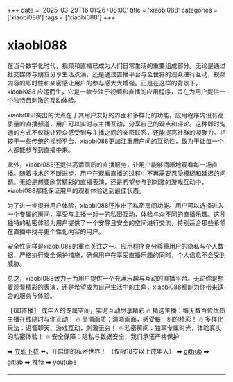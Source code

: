 +++
date = '2025-03-29T16:01:26+08:00'
title = 'xiaobi088'
categories = ['xiaobi088']
tags = ['xiaobi088']
+++

# xiaobi088

在当今数字化时代，视频和直播已成为人们日常生活的重要组成部分。无论是通过社交媒体与朋友分享生活点滴，还是通过直播平台与全世界的观众进行互动，视频内容的即时性和亲密感让用户的参与感大大增强。正是在这样的背景下，xiaobi088 应运而生，它是一款专注于视频和直播的应用程序，旨在为用户提供一个独特且刺激的互动体验。

xiaobi088突出的优点在于其用户友好的界面和多样化的功能。应用程序内设有高质量的直播频道，用户可以实时与主播互动，分享自己的观点和评论。这种即时沟通的方式不仅能让观众感受到与主播之间的亲密联系，还能提高社群的凝聚力。相较于一些传统的视频平台，xiaobi088更加注重用户间的互动性，致力于让每一个人都能参与到直播中来。

此外，xiaobi088还提供高清画质的直播服务，让用户能够清晰地观看每一场直播。随着技术的不断进步，用户在观看直播的过程中不再需要忍受模糊和延迟的问题。无论是想要欣赏精彩的直播表演，还是希望参与到刺激的游戏互动中，xiaobi088都能保证用户的观看体验达到最佳状态。

为了进一步提升用户体验，xiaobi088还推出了私密房间功能。用户可以选择进入一个专属的房间，享受与主播一对一的私密互动，体验与众不同的直播乐趣。这种独特的私密体验为用户提供了一个安静且安全的空间进行交流，特别适合那些希望在直播中找寻更个性化内容的用户。

安全性同样是xiaobi088的重点关注之一。应用程序充分尊重用户的隐私与个人数据，严格执行安全保护措施，确保用户在享受直播乐趣的同时，个人信息不会受到威胁。

总之，xiaobi088致力于为用户提供一个充满乐趣与互动的直播平台。无论你是想要观看精彩的表演，还是希望成为自己生活中的主角，xiaobi088都能为你带来适合的服务与体验。

【6D直播】
成年人的专属空间，实时互动尽享精彩
🔥 精选主播：每天数百位优质主播在线随时与你互动！
🔥 高清画质：清晰画面，感受每一刻的精彩！
🔥 多样化玩法：语音聊天、游戏互动，刺激无穷！
🔥 私密房间：独享专属时光，体验真实的私密体验！
🔥 安全保障：隐私与数据安全，我们承诺严格保护！

➡️ [立即下载](https://down123.s3.ap-east-1.amazonaws.com/down/down.html?channelCode=blog) ⬅️，开启你的私密世界！
（仅限18岁以上成年人）
➡️ [github](https://aldult-live.github.io/)
➡️ [gitlab](https://seo-09598d.gitlab.io/)
➡️ [推特](https://x.com/wegame33)
➡️ [youtube](https://www.youtube.com/@6Dlive)

---
